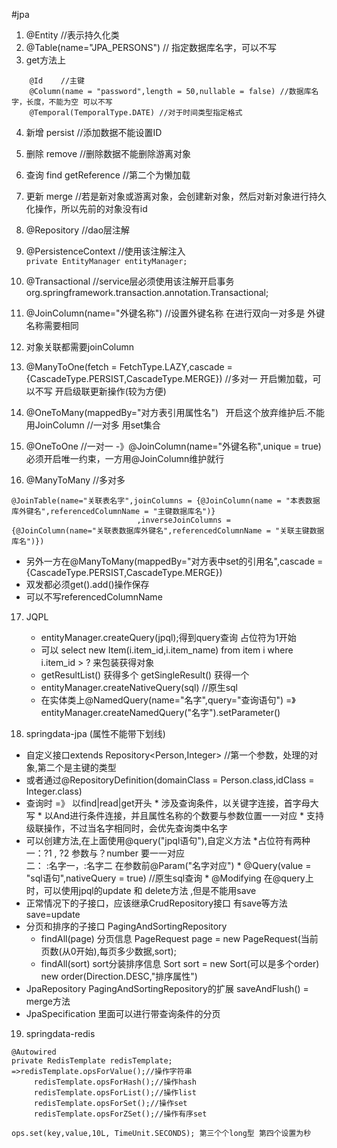 #jpa
1. @Entity                   //表示持久化类
2. @Table(name="JPA_PERSONS")  // 指定数据库名字，可以不写
3. get方法上
  ``` @GeneratedValue(generator = "system-uuid")//主键策略，不写里面的策略为自增   
      @Id    //主键
      @Column(name = "password",length = 50,nullable = false) //数据库名字，长度，不能为空 可以不写
      @Temporal(TemporalType.DATE) //对于时间类型指定格式
  ```
4. 新增 persist //添加数据不能设置ID
5. 删除 remove  //删除数据不能删除游离对象
6. 查询 find getReference //第二个为懒加载
7. 更新 merge //若是新对象或游离对象，会创建新对象，然后对新对象进行持久化操作，所以先前的对象没有id 


8. @Repository //dao层注解
9. @PersistenceContext  //使用该注解注入  
  `private EntityManager entityManager;`

10. @Transactional //service层必须使用该注解开启事务   org.springframework.transaction.annotation.Transactional;

11. @JoinColumn(name="外键名称") //设置外键名称 在进行双向一对多是 外键名称需要相同
12. 对象关联都需要joinColumn
13. @ManyToOne(fetch = FetchType.LAZY,cascade = {CascadeType.PERSIST,CascadeType.MERGE}) //多对一  开启懒加载，可以不写 开启级联更新操作(较为方便)
14. @OneToMany(mappedBy="对方表引用属性名")   开启这个放弃维护后.不能用JoinColumn //一对多 用set集合
15. @OneToOne //一对一   -》@JoinColumn(name="外键名称",unique = true) 必须开启唯一约束，一方用@JoinColumn维护就行
16. @ManyToMany  //多对多
  ```
  @JoinTable(name="关联表名字",joinColumns = {@JoinColumn(name = "本表数据库外键名",referencedColumnName = "主键数据库名")}    
                              ,inverseJoinColumns = {@JoinColumn(name="关联表数据库外键名",referencedColumnName = "关联主键数据库名")})
  ```
  * 另外一方在@ManyToMany(mappedBy="对方表中set的引用名",cascade = {CascadeType.PERSIST,CascadeType.MERGE})
  * 双发都必须get().add()操作保存
  * 可以不写referencedColumnName


17. JQPL
    * entityManager.createQuery(jpql);得到query查询 占位符为1开始
    * 可以 select new Item(i.item_id,i.item_name) from item i where i.item_id > ? 来包装获得对象
    * getResultList() 获得多个 getSingleResult() 获得一个
    * entityManager.createNativeQuery(sql) //原生sql
    * 在实体类上@NamedQuery(name="名字",query="查询语句")  =》entityManager.createNamedQuery("名字").setParameter()




18. springdata-jpa (属性不能带下划线)
  * 自定义接口extends Repository<Person,Integer> //第一个参数，处理的对象,第二个是主键的类型
  * 或者通过@RepositoryDefinition(domainClass = Person.class,idClass = Integer.class)
  * 查询时  =》 以find|read|get开头
         * 涉及查询条件，以关键字连接，首字母大写
         * 以And进行条件连接，并且属性名称的个数要与参数位置一一对应
         * 支持级联操作，不过当名字相同时，会优先查询类中名字
  * 可以创建方法,在上面使用@query("jpql语句"),自定义方法
         *占位符有两种 一：?1 , ?2  参数与？number  要一一对应  
                       二： :名字一，:名字二   在参数前@Param("名字对应")
         * @Query(value = "sql语句",nativeQuery = true)  //原生sql查询
         * @Modifying 在@query上时，可以使用jpql的update 和 delete方法 ,但是不能用save
  * 正常情况下的子接口，应该继承CrudRepository接口 有save等方法  save=update
  * 分页和排序的子接口 PagingAndSortingRepository
    *  findAll(page)  分页信息 PageRequest page = new PageRequest(当前页数(从0开始),每页多少数据,sort);
    *  findAll(sort)  sort分装排序信息   Sort sort = new Sort(可以是多个order)    new order(Direction.DESC,"排序属性")
  * JpaRepository PagingAndSortingRepository的扩展   saveAndFlush() = merge方法
  * JpaSpecification 里面可以进行带查询条件的分页

19. springdata-redis
 ```
 @Autowired
 private RedisTemplate redisTemplate;
 =>redisTemplate.opsForValue();//操作字符串
      redisTemplate.opsForHash();//操作hash
      redisTemplate.opsForList();//操作list
      redisTemplate.opsForSet();//操作set
      redisTemplate.opsForZSet();//操作有序set
      
ops.set(key,value,10L, TimeUnit.SECONDS); 第三个个long型 第四个设置为秒
```
